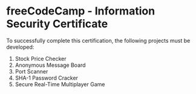 # freeCodeCamp - Information Security Certificate

To successfully complete this certification, the following projects must be developed:
1. Stock Price Checker
2. Anonymous Message Board
3. Port Scanner
4. SHA-1 Password Cracker
5. Secure Real-Time Multiplayer Game